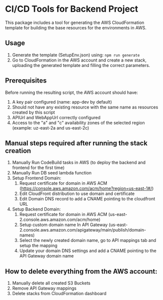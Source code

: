 # CI/CD Tools for Backend Project

This package includes a tool for generating the AWS CloudFormation template for building the base resources for the environments in AWS.

## Usage

1. Generate the template (SetupEnv.json) using: `npm run generate`
2. Go to CloudFormation in the AWS account and create a new stack, uploading the generated template and filling the correct parameters.

## Prerequisites

Before running the resulting script, the AWS account should have:

1. A key pair configured (name: app-dev by default)
2. Should not have any existing resource with the same name as resources created by this script
3. APIUrl and WebAppUrl correctly configured
4. Access to the "a" and "c" availability zones of the selected region (example: uz-east-2a and us-east-2c)

## Manual steps required after running the stack creation

1. Manually Run CodeBuild tasks in AWS (to deploy the backend and frontend for the first time)
2. Manually Run DB seed lambda function
3. Setup Frontend Domain:
   1. Request certificate for domain in AWS ACM (https://console.aws.amazon.com/acm/home?region=us-east-1#/)
   2. Edit CloudFront distribution to use domain and certificate
   3. Edit Domain DNS record to add a CNAME pointing to the cloudfront URL
4. Setup Backend Domain:
   1. Request certificate for domain in AWS ACM (us-east-2.console.aws.amazon.com/acm/home)
   2. Setup custom domain name In API Gateway (us-east-2.console.aws.amazon.com/apigateway/main/publish/domain-names)
   3. Select the newly created domain name, go to API mappings tab and setup the mapping
   4. Update your domain DNS settings and add a CNAME pointing to the API Gateway domain name

## How to delete everything from the AWS account:

1. Manually delete all created S3 Buckets
2. Remove API Gateway mappings
3. Delete stacks from CloudFormation dashboard
